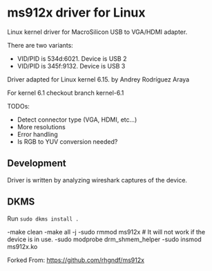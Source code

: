 # ms912x driver for Linux

Linux kernel driver for MacroSilicon USB to VGA/HDMI adapter.

There are two variants:
 - VID/PID is 534d:6021. Device is USB 2
 - VID/PID is 345f:9132. Device is USB 3

Driver adapted for Linux kernel 6.15. by Andrey Rodríguez Araya

For kernel 6.1 checkout branch kernel-6.1

TODOs:

- Detect connector type (VGA, HDMI, etc...)
- More resolutions
- Error handling
- Is RGB to YUV conversion needed?

## Development 

Driver is written by analyzing wireshark captures of the device.

## DKMS

Run `sudo dkms install .`

-make clean
-make all -j
-sudo rmmod ms912x # It will not work if the device is in use.
-sudo modprobe drm_shmem_helper
-sudo insmod ms912x.ko

Forked From: https://github.com/rhgndf/ms912x


